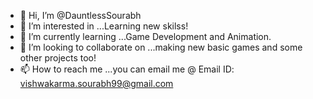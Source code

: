- 👋 Hi, I’m @DauntlessSourabh
- 👀 I’m interested in ...Learning new skilss!
- 🌱 I’m currently learning ...Game Development and Animation.
- 💞️ I’m looking to collaborate on ...making new basic games and some other projects too!
- 📫 How to reach me ...you can email me @ Email ID: vishwakarma.sourabh99@gmail.com

<!---
DauntlessSourabh/DauntlessSourabh is a ✨ special ✨ repository because its `README.md` (this file) appears on your GitHub profile.
You can click the Preview link to take a look at your changes.
--->
